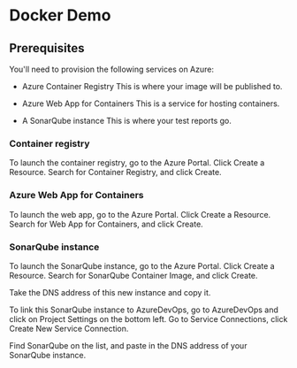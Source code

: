 # Docker Demo

## Prerequisites

You'll need to provision the following services on Azure:

* Azure Container Registry
  This is where your image will be published to.

* Azure Web App for Containers
  This is a service for hosting containers.

* A SonarQube instance
  This is where your test reports go.

### Container registry

To launch the container registry, go to the Azure Portal. Click Create a Resource. Search for Container Registry, and click Create.

### Azure Web App for Containers

To launch the web app, go to the Azure Portal. Click Create a Resource. Search for Web App for Containers, and click Create.

### SonarQube instance

To launch the SonarQube instance, go to the Azure Portal. Click Create a Resource. Search for SonarQube Container Image, and click Create.

Take the DNS address of this new instance and copy it.

To link this SonarQube instance to AzureDevOps, go to AzureDevOps and click on Project Settings on the bottom left. Go to Service Connections, click Create New Service Connection.

Find SonarQube on the list, and paste in the DNS address of your SonarQube instance.
